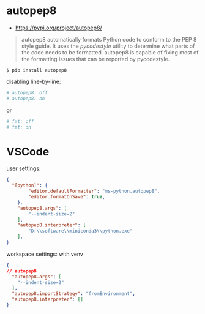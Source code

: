 # autopep8
* https://pypi.org/project/autopep8/

> autopep8 automatically formats Python code to conform to the PEP 8 style guide. It uses the *pycodestyle* utility to determine what parts of the code needs to be formatted. autopep8 is capable of fixing most of the formatting issues that can be reported by pycodestyle.

```shell
$ pip install autopep8
```


disabling line-by-line:
```python
# autopep8: off
# autopep8: on
```
or
```python
# fmt: off
# fmt: on
```

# VSCode

user settings:
```json
{
  "[python]": {
        "editor.defaultFormatter": "ms-python.autopep8",
        "editor.formatOnSave": true,
    },
    "autopep8.args": [
        "--indent-size=2"
    ],
    "autopep8.interpreter": [
        "D:\\software\\miniconda3\\python.exe"
    ],
}
```

workspace settings: with venv
```json
{
// autopep8
  "autopep8.args": [
    "--indent-size=2"
  ],
  "autopep8.importStrategy": "fromEnvironment",
  "autopep8.interpreter": []
}
```